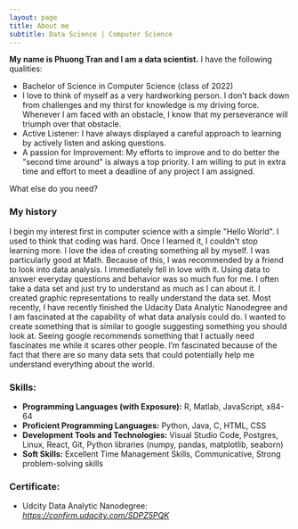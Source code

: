 ```yaml
---
layout: page
title: About me
subtitle: Data Science | Computer Science
---
```


**My name is Phuong Tran and I am a data scientist.** I have the following qualities:

- Bachelor of Science in Computer Science (class of 2022)
- I love to think of myself as a very hardworking person. I don’t back down from challenges and my thirst for knowledge is my driving force. Whenever I am faced with an obstacle, I know that my perseverance will triumph over that obstacle.
- Active Listener: I have always displayed a careful approach to learning by actively listen and asking questions.
- A passion for Improvement: My efforts to improve and to do better the "second time around" is always a top priority. I am willing to put in extra time and effort to meet a deadline of any project I am assigned.

What else do you need?

### My history
I begin my interest first in computer science with a simple "Hello World". I used to think that coding was hard. Once I learned it, I couldn't stop learning more. I love the idea of creating something all by myself. I was particularly good at Math. Because of this, I was recommended by a friend to look into data analysis. I immediately fell in love with it. Using data to answer everyday questions and behavior was so much fun for me. I often take a data set and just try to understand as much as I can about it. I created graphic representations to really understand the data set. Most recently, I have recently finished the Udacity Data Analytic Nanodegree and I am fascinated at the capability of what data analysis could do. I wanted to create something that is similar to google suggesting something you should look at. Seeing google recommends something that I actually need fascinates me while it scares other people. I’m fascinated because of the fact that there are so many data sets that could potentially help me understand everything about the world.

### Skills:
- **Programming Languages (with Exposure):** R, Matlab, JavaScript, x84-64
- **Proficient Programming Languages:** Python, Java, C, HTML, CSS
- **Development Tools and Technologies:** Visual Studio Code, Postgres, Linux, React, Git, Python libraries (numpy, pandas, matplotlib, seaborn)
- **Soft Skills:** Excellent Time Management Skills, Communicative, Strong problem-solving skills


### Certificate:
- Udcity Data Analytic Nanodegree: *https://confirm.udacity.com/SDPZ5PQK*
